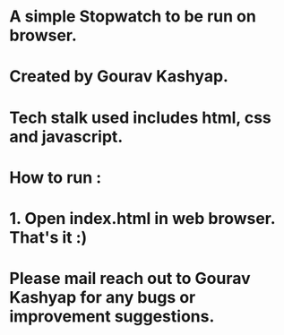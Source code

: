 # A simple Stopwatch to be run on browser.
# Created by Gourav Kashyap.
# Tech stalk used includes html, css and javascript.

# How to run :
# 1. Open index.html in web browser. That's it :)

# Please mail reach out to Gourav Kashyap for any bugs or improvement suggestions.